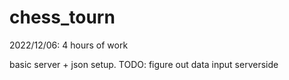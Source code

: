 # chess_tourn

2022/12/06: 4 hours of work

basic server + json setup. TODO: figure out data input serverside
